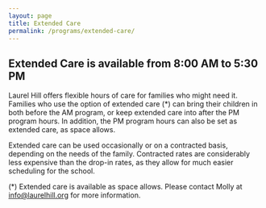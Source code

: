 ```yaml
---
layout: page
title: Extended Care
permalink: /programs/extended-care/
---
```


## Extended Care is available from 8:00 AM to 5:30 PM 

Laurel Hill offers flexible hours of care for families who might need it. Families who use the option of extended care (*) can bring their children in both before the AM program, or keep extended care into after the PM program hours. In addition, the PM program hours  can also be set as extended care, as space allows.

Extended care can be used occasionally or on a contracted basis, depending on the needs of the family. Contracted rates are considerably less expensive than the drop-in rates, as they allow for much easier scheduling for the school.

(*) Extended care is available as space allows. Please contact Molly at info@laurelhill.org for more information. 
